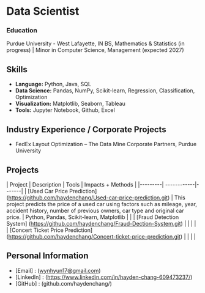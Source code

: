 # Data Scientist

### Education
  Purdue University - West Lafayette, IN
  BS, Mathematics & Statistics (in progress) | Minor in Computer Science, Management (expected 2027)
  
## Skills
- **Language:** Python, Java, SQL
- **Data Science:** Pandas, NumPy, Scikit-learn, Regression, Classification, Optimization
- **Visualization:** Matplotlib, Seaborn, Tableau
- **Tools:** Jupyter Notebook, Github, Excel

## Industry Experience / Corporate Projects
- FedEx Layout Optimization – The Data Mine Corporate Partners, Purdue University

## Projects
| Project | Description | Tools | Impacts + Methods |
|---------| ------------|-------|
| [Used Car Price Prediction] (https://github.com/haydenchang/Used-car-price-prediction.git) | This project predicts the price of a used car using factors such as mileage, year, accident history, number of previous owners, car type and original car price. | Python, Pandas, Scikit-learn, Matplotlib | |
| [Fraud Detection System] (https://github.com/haydenchang/Fraud-Dection-System.git) |  |  | |
| [Concert Ticket Price Prediction] (https://github.com/haydenchang/Concert-ticket-price-prediction.git) |  |  | |



## Personal Information
- [Email] : (wynhyun17@gmail.com)
- [LinkedIn] : (https://www.linkedin.com/in/hayden-chang-609473237/)
- [GitHub] : (github.com/haydenchang/)
